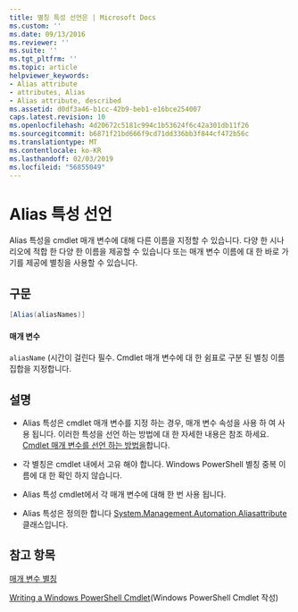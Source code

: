 ```yaml
---
title: 별칭 특성 선언은 | Microsoft Docs
ms.custom: ''
ms.date: 09/13/2016
ms.reviewer: ''
ms.suite: ''
ms.tgt_pltfrm: ''
ms.topic: article
helpviewer_keywords:
- Alias attribute
- attributes, Alias
- Alias attribute, described
ms.assetid: d0df3a46-b1cc-42b9-beb1-e16bce254007
caps.latest.revision: 10
ms.openlocfilehash: 4d20672c5181c994c1b53624f6c42a301db11f26
ms.sourcegitcommit: b6871f21bd666f9cd71dd336bb3f844cf472b56c
ms.translationtype: MT
ms.contentlocale: ko-KR
ms.lasthandoff: 02/03/2019
ms.locfileid: "56855049"
---
```

# <a name="alias-attribute-declaration"></a>Alias 특성 선언

Alias 특성을 cmdlet 매개 변수에 대해 다른 이름을 지정할 수 있습니다. 다양 한 시나리오에 적합 한 다양 한 이름을 제공할 수 있습니다 또는 매개 변수 이름에 대 한 바로 가기를 제공에 별칭을 사용할 수 있습니다.

## <a name="syntax"></a>구문

```csharp
[Alias(aliasNames)]
```

#### <a name="parameters"></a>매개 변수

`aliasName` (시간이 걸린다 필수. Cmdlet 매개 변수에 대 한 쉼표로 구분 된 별칭 이름 집합을 지정합니다.

## <a name="remarks"></a>설명

- Alias 특성은 cmdlet 매개 변수를 지정 하는 경우, 매개 변수 속성을 사용 하 여 사용 됩니다. 이러한 특성을 선언 하는 방법에 대 한 자세한 내용은 참조 하세요. [Cmdlet 매개 변수를 선언 하는 방법을](./how-to-declare-cmdlet-parameters.md)합니다.

- 각 별칭은 cmdlet 내에서 고유 해야 합니다. Windows PowerShell 별칭 중복 이름에 대 한 확인 하지 않습니다.

- Alias 특성 cmdlet에서 각 매개 변수에 대해 한 번 사용 됩니다.

- Alias 특성은 정의한 합니다 [System.Management.Automation.Aliasattribute](/dotnet/api/System.Management.Automation.AliasAttribute) 클래스입니다.

## <a name="see-also"></a>참고 항목

[매개 변수 별칭](./parameter-aliases.md)

[Writing a Windows PowerShell Cmdlet](./writing-a-windows-powershell-cmdlet.md)(Windows PowerShell Cmdlet 작성)
